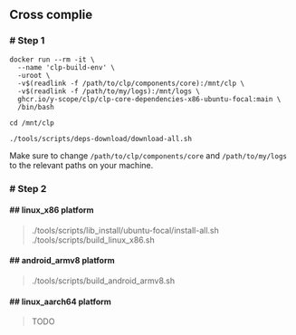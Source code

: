 ## Cross complie

### # Step 1
```
docker run --rm -it \
  --name 'clp-build-env' \
  -uroot \
  -v$(readlink -f /path/to/clp/components/core):/mnt/clp \
  -v$(readlink -f /path/to/my/logs):/mnt/logs \
  ghcr.io/y-scope/clp/clp-core-dependencies-x86-ubuntu-focal:main \
  /bin/bash

cd /mnt/clp

./tools/scripts/deps-download/download-all.sh
```

Make sure to change `/path/to/clp/components/core` and `/path/to/my/logs` to
the relevant paths on your machine.

### # Step 2
#### ## linux_x86 platform
> ./tools/scripts/lib_install/ubuntu-focal/install-all.sh
> ./tools/scripts/build_linux_x86.sh 

#### ## android_armv8 platform
>./tools/scripts/build_android_armv8.sh

#### ## linux_aarch64 platform
> TODO